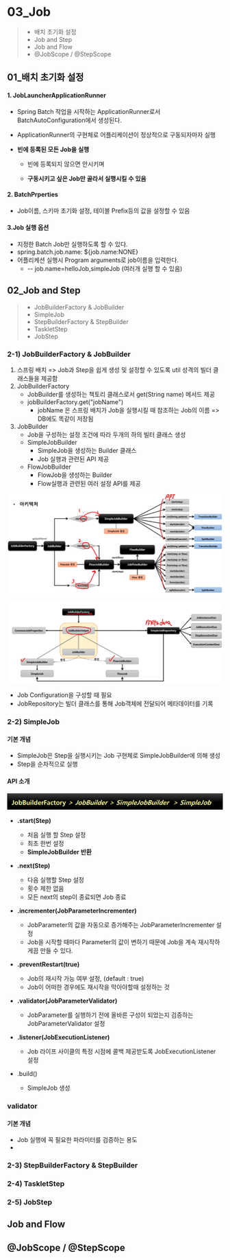 # 03_Job

> - 배치 초기화 설정
> - Job and Step
> - Job and Flow
> - @JobScope / @StepScope

## 01_배치 초기화 설정

#### **1. JobLauncherApplicationRunner**

- Spring Batch 작업을 시작하는 ApplicationRunner로서 BatchAutoConfiguration에서 생성된다.

- ApplicationRunner의 구현체로 어플리케이션이 정상적으로 구동되자마자 실행

- **빈에 등록된 모든 Job을 실행**

  - 빈에 등록되지 않으면 안시키며

  - **구동시키고 싶은 Job만 골라서 실행시킬 수 있음**

    

#### **2. BatchPrperties**

- Job이름, 스키마 초기화 설정, 테이블 Prefix등의 값을 설정할 수 있음



#### **3.Job 실행 옵션**

- 지정한 Batch Job만 실행하도록 할 수 있다.
- spring.batch.job.name: ${job.name:NONE}
- 어플리케션 실행시 Program arguments로 job이름을 입력한다.
  - -- job.name=helloJob,simpleJob (여러개 실행 할 수 있음)





## 02_Job and Step

> - JobBuilderFactory & JobBuilder
> - SimpleJob
> - StepBuilderFactory & StepBuilder
> - TaskletStep
> - JobStep

### 2-1) **JobBuilderFactory & JobBuilder**

1. 스프링 배치 
   => Job과 Step을 쉽게 생성 및 설정할 수 있도록 util 성격의 빌더 클래스들을 제공함
2. JobBuilderFactory
   - JobBuilder를 생성하는 책토리 클래스로서 get(String name) 메서드 제공
   - jobBuilderFactory.get("jobName")
     - jobName 은 스프링 배치가 Job을 실행시킬 때 참조하는 Job의 이름 
       => DB에도 똑같이 저장됨
3. JobBuilder
   - Job을 구성하는 설정 조건에 따라 두개의 하의 빌터 클래스 생성
   - SimpleJobBuilder
     - SimpleJob을 생성하는 Builder 클래스
     - Job 실행과 관련된 API 제공
   - FlowJobBuilder
     - FlowJob을 생성하는 Builder 
     - Flow실행과 관련된 여러 설정 API를 제공

![image-20240805211713532](./03_Job.assets/image-20240805211713532.png)



![image-20240805212028781](./03_Job.assets/image-20240805212028781.png)

- Job Configuration을 구성할 때 필요
- JobRepository는 빌더 클래스를 통해 Job객체에 전달되어 메타데이터를 기록



### 2-2) **SimpleJob**

#### **기본 개념**

- SimpleJob은 Step을 실행시키는 Job 구현체로 SimpleJobBuilder에 의해 생성
- Step을 순차적으로 실행



#### **API 소개**

![image-20240805222138051](./03_Job.assets/image-20240805222138051.png)

- **.start(Step)**

  - 처음 실행 할 Step 설정
  - 최초 한번 설정
  - **SimpleJobBuilder 반환**

- **.next(Step)**

  - 다음 실행할 Step 설정
  - 횟수 제한 없음
  - 모든 next의 step이 종료되면 Job 종료

- **.incrementer(JobParameterIncrementer)**

  - JobParameter의 값을 자동으로 증가해주는 JobParameterIncrementer 설정
  - Job을 시작할 때마다 Parameter의 값이 변하기 때문에 Job을 계속 재시작하게끔 만들 수 있다.

- **.preventRestart(true)**

  - Job의 재시작 가능 여부 설정, (default : true)
  - Job이 어떠한 경우에도 재시작을 막아야할때 설정하는 것

- **.validator(JobParameterValidator)**

  - JobParameter를 실행하기 전에 올바른 구성이 되었는지 검증하는 JobParameterValidator 설정

- **.listener(JobExecutionListener)**

  - Job 라이프 사이클의 특정 시점에 콜백 제공받도록 JobExecutionListener 설정

    

- .build()

  - SimpleJob 생성



### **validator**

#### **기본 개념**

- Job 실행에 꼭 필요한 파라미터를 검증하는 용도
- 









### 2-3) **StepBuilderFactory** & StepBuilder





### 2-4) **TaskletStep**





### 2-5) **JobStep**







## Job and Flow







## @JobScope / @StepScope

